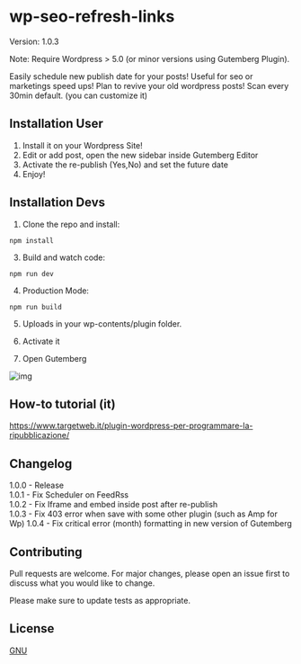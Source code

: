 # wp-seo-refresh-links
Version: 1.0.3

Note: Require Wordpress > 5.0 (or minor versions using Gutemberg Plugin).

Easily schedule new publish date for your posts! Useful for seo or marketings speed ups!
Plan to revive your old wordpress posts!
Scan every 30min default. (you can customize it)

## Installation User

1. Install it on your Wordpress Site!
2. Edit or add post, open the new sidebar inside Gutemberg Editor
3. Activate the re-publish (Yes,No) and set the future date
4. Enjoy!

## Installation Devs

1. Clone the repo and install:

```npm
npm install  
```
3. Build and watch code:

```npm
npm run dev
```

4. Production Mode:
```npm
npm run build
```

5. Uploads in your wp-contents/plugin folder.

6. Activate it

7. Open Gutemberg 

![img](https://riccardomel.com/github/screenshots/wp-seo-refresh-link.png)

## How-to tutorial (it)
https://www.targetweb.it/plugin-wordpress-per-programmare-la-ripubblicazione/

## Changelog
1.0.0 - Release  
1.0.1 - Fix Scheduler on FeedRss  
1.0.2 - Fix Iframe and embed inside post after re-publish  
1.0.3 - Fix 403 error when save with some other plugin (such as Amp for Wp) 
1.0.4 - Fix critical error (month) formatting in new version of Gutemberg  

## Contributing
Pull requests are welcome. For major changes, please open an issue first to discuss what you would like to change.

Please make sure to update tests as appropriate.

## License
[GNU](https://choosealicense.com/licenses/agpl-3.0/)